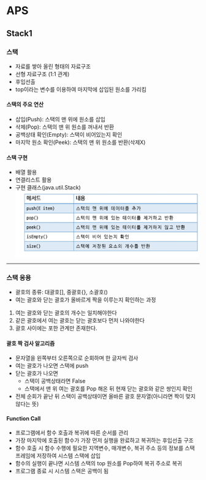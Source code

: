 # APS
## Stack1

### 스택
- 자료를 쌓아 올린 형태의 자료구조
- 선형 자료구조 (1:1 관계)
- 후입선출
- top이라는 변수를 이용하여 마지막에 삽입된 원소를 가리킴

#### 스택의 주요 연산
- 삽입(Push): 스택의 맨 위에 원소를 삽입
- 삭제(Pop): 스택의 맨 위 원소를 꺼내서 반환
- 공백상태 확인(Empty): 스택이 비어있는지 확인
- 마지막 원소 확인(Peek): 스택의 맨 위 원소를 반환(삭제X)

#### 스택 구현
- 배열 활용
- 연결리스트 활용
- 구현 클래스(java.util.Stack)
![stack](image.png)

---

### 스택 응용
- 괄호의 종류: 대괄호[], 중괄호{}, 소괄호()
- 여는 괄호와 닫는 괄호가 올바르게 짝을 이루는지 확인하는 과정
1. 여는 괄호와 닫는 괄호의 개수는 일치해야한다
2. 같은 괄호에서 여는 괄호는 닫는 괄호보다 먼저 나와야한다
3. 괄호 사이에는 포한 관계만 존재한다.

#### 괄호 짝 검사 알고리즘
- 문자열을 왼쪽부터 오른쪽으로 순회하며 한 글자씩 검사
- 여는 괄호가 나오면 스택에 push
- 닫는 괄호가 나오면
    - 스택이 공백상태라면 False
    - 스택에서 맨 위 여는 괄호를 Pop 해온 뒤 현재 닫는 괄호와 같은 쌍인지 확인
- 전체 순회가 끝난 뒤 스택이 공백상태이면 올바른 괄호 문자열(아니라면 짝이 맞지 않다는 뜻)

#### Function Call
- 프로그램에서 함수 호출과 복귀에 따른 순서를 관리
- 가장 마지막에 호출된 함수가 가장 먼저 실행을 완료하고 복귀하는 후입선출 구조
- 함수 호출 시 함수 수행에 필요한 지역변수, 매개변수, 복귀 주소 등의 정보를 스택 프레임에 저장하여 시스템 스택에 삽입
- 함수의 실행이 끝나면 시스템 스택의 top 원소를 Pop하여 복귀 주소로 복귀
- 프로그램 종료 시 시스템 스택은 공백이 됨

